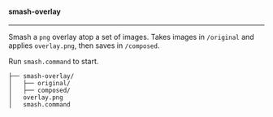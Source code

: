#### smash-overlay

---

Smash a `png` overlay atop a set of images. Takes images in `/original` and applies `overlay.png`, then saves in `/composed`.

Run `smash.command` to start.

```
├── smash-overlay/
│   ├── original/
│   ├── composed/
│   overlay.png
│   smash.command
```